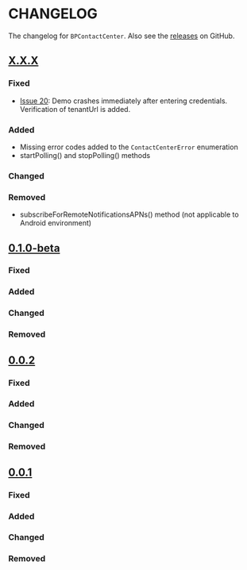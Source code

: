 # CHANGELOG

The changelog for `BPContactCenter`. Also see the [releases](https://github.com/ServicePattern/MobileAPI_Android/releases) on GitHub.

## [X.X.X](https://github.com/ServicePattern/MobileAPI_Android/releases/tag/X.X.X)

### Fixed
- [Issue 20](https://github.com/ServicePattern/MobileAPI_Android/issues/20): Demo crashes immediately after entering credentials. Verification of tenantUrl is added.

### Added
 - Missing error codes added to the `ContactCenterError` enumeration
 - startPolling() and stopPolling() methods
 
### Changed

### Removed
 - subscribeForRemoteNotificationsAPNs() method (not applicable to Android environment)


## [0.1.0-beta](https://github.com/ServicePattern/MobileAPI_Android/releases/tag/0.1.0-beta)

### Fixed

### Added

### Changed

### Removed


## [0.0.2](https://github.com/ServicePattern/MobileAPI_Android/releases/tag/0.0.2)

### Fixed

### Added

### Changed

### Removed


## [0.0.1](https://github.com/ServicePattern/MobileAPI_Android/releases/tag/0.0.1)

### Fixed

### Added

### Changed

### Removed
